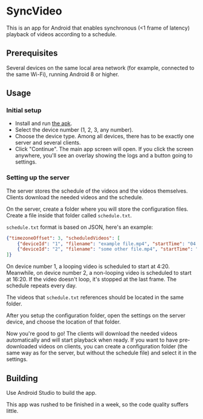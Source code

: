 # SyncVideo

This is an app for Android that enables synchronous (<1 frame of latency) playback of videos according to a schedule.

## Prerequisites
Several devices on the same local area network (for example, connected to the same Wi-Fi), running Android 8 or higher.

## Usage

### Initial setup
- Install and run [the apk](https://github.com/gottagofaster236/SyncVideo/releases/latest).
- Select the device number (1, 2, 3, any number).
- Choose the device type. Among all devices, there has to be exactly one server and several clients.
- Click "Continue". The main app screen will open. If you click the screen anywhere, you'll see an overlay showing the logs and a button going to settings.

### Setting up the server
The server stores the schedule of the videos and the videos themselves. Clients download the needed videos and the schedule.

On the server, create a folder where you will store the configuration files. Create a file inside that folder called `schedule.txt`.

`schedule.txt` format is based on JSON, here's an example:

```json
{"timezoneOffset": 3, "scheduledVideos": [
    {"deviceId": "1", "filename": "example file.mp4", "startTime": "04:20", "loop": true},
    {"deviceId": "2", "filename": "some other file.mp4", "startTime": "16:20", "loop": false}
]}
```
On device number 1, a looping video is scheduled to start at 4:20. Meanwhile, on device number 2, a non-looping video is scheduled to start at 16:20. If the video doesn't loop, it's stopped at the last frame. The schedule repeats every day. 

The videos that `schedule.txt` references should be located in the same folder.

After you setup the configuration folder, open the settings on the server device, and choose the location of that folder.

Now you're good to go! The clients will download the needed videos automatically and will start playback when ready. If you want to have pre-downloaded videos on clients, you can create a configuration folder (the same way as for the server, but without the schedule file) and select it in the settings.

## Building
Use Android Studio to build the app.

This app was rushed to be finished in a week, so the code quality suffers little.